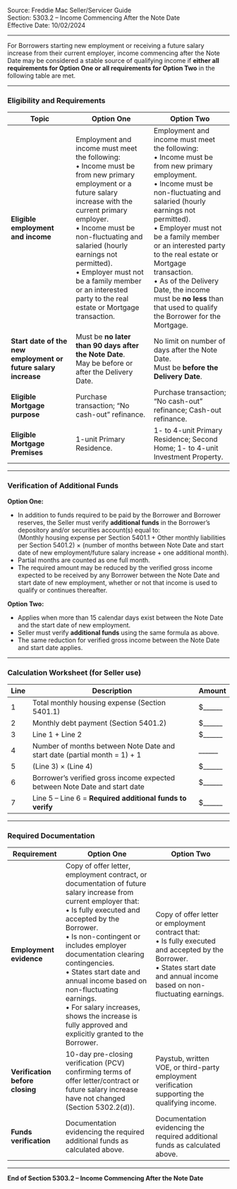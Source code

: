 Source: Freddie Mac Seller/Servicer Guide  
Section: 5303.2 – Income Commencing After the Note Date  
Effective Date: 10/02/2024  

---

For Borrowers starting new employment or receiving a future salary increase from their current employer, income commencing after the Note Date may be considered a stable source of qualifying income if **either all requirements for Option One or all requirements for Option Two** in the following table are met.

---

### Eligibility and Requirements

| Topic | **Option One** | **Option Two** |
|-------|----------------|----------------|
| **Eligible employment and income** | Employment and income must meet the following: <br> • Income must be from new primary employment or a future salary increase with the current primary employer. <br> • Income must be non-fluctuating and salaried (hourly earnings not permitted). <br> • Employer must not be a family member or an interested party to the real estate or Mortgage transaction. | Employment and income must meet the following: <br> • Income must be from new primary employment. <br> • Income must be non-fluctuating and salaried (hourly earnings not permitted). <br> • Employer must not be a family member or an interested party to the real estate or Mortgage transaction. <br> • As of the Delivery Date, the income must be **no less** than that used to qualify the Borrower for the Mortgage. |
| **Start date of the new employment or future salary increase** | Must be **no later than 90 days after the Note Date**. <br> May be before or after the Delivery Date. | No limit on number of days after the Note Date. <br> Must be **before the Delivery Date**. |
| **Eligible Mortgage purpose** | Purchase transaction; “No cash-out” refinance. | Purchase transaction; “No cash-out” refinance; Cash-out refinance. |
| **Eligible Mortgage Premises** | 1-unit Primary Residence. | 1- to 4-unit Primary Residence; Second Home; 1- to 4-unit Investment Property. |

---

### Verification of Additional Funds

**Option One:**
- In addition to funds required to be paid by the Borrower and Borrower reserves, the Seller must verify **additional funds** in the Borrower’s depository and/or securities account(s) equal to:  
  (Monthly housing expense per Section 5401.1 + Other monthly liabilities per Section 5401.2) × (number of months between Note Date and start date of new employment/future salary increase + one additional month).  
- Partial months are counted as one full month.  
- The required amount may be reduced by the verified gross income expected to be received by any Borrower between the Note Date and start date of new employment, whether or not that income is used to qualify or continues thereafter.

**Option Two:**
- Applies when more than 15 calendar days exist between the Note Date and the start date of new employment.  
- Seller must verify **additional funds** using the same formula as above.  
- The same reduction for verified gross income between the Note Date and start date applies.

---

### Calculation Worksheet (for Seller use)

| Line | Description | Amount |
|------|--------------|---------|
| 1 | Total monthly housing expense (Section 5401.1) | $______ |
| 2 | Monthly debt payment (Section 5401.2) | $______ |
| 3 | Line 1 + Line 2 | $______ |
| 4 | Number of months between Note Date and start date (partial month = 1) + 1 | ______ |
| 5 | (Line 3) × (Line 4) | $______ |
| 6 | Borrower’s verified gross income expected between Note Date and start date | $______ |
| 7 | Line 5 – Line 6 = **Required additional funds to verify** | $______ |

---

### Required Documentation

| Requirement | **Option One** | **Option Two** |
|--------------|----------------|----------------|
| **Employment evidence** | Copy of offer letter, employment contract, or documentation of future salary increase from current employer that: <br> • Is fully executed and accepted by the Borrower. <br> • Is non-contingent or includes employer documentation clearing contingencies. <br> • States start date and annual income based on non-fluctuating earnings. <br> • For salary increases, shows the increase is fully approved and explicitly granted to the Borrower. | Copy of offer letter or employment contract that: <br> • Is fully executed and accepted by the Borrower. <br> • States start date and annual income based on non-fluctuating earnings. |
| **Verification before closing** | 10-day pre-closing verification (PCV) confirming terms of offer letter/contract or future salary increase have not changed (Section 5302.2(d)). | Paystub, written VOE, or third-party employment verification supporting the qualifying income. |
| **Funds verification** | Documentation evidencing the required additional funds as calculated above. | Documentation evidencing the required additional funds as calculated above. |

---

**End of Section 5303.2 – Income Commencing After the Note Date**
